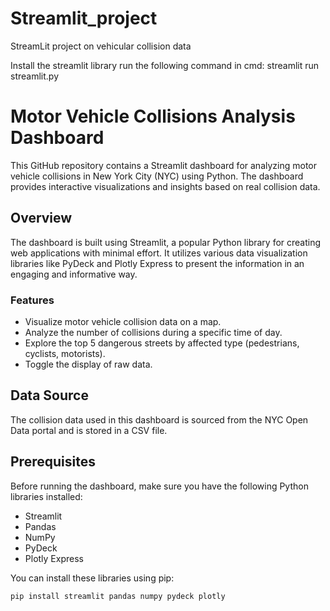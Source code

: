 # Streamlit_project
StreamLit project on vehicular collision data


Install the streamlit library
run the following command in cmd:
streamlit run streamlit.py 
# Motor Vehicle Collisions Analysis Dashboard

This GitHub repository contains a Streamlit dashboard for analyzing motor vehicle collisions in New York City (NYC) using Python. The dashboard provides interactive visualizations and insights based on real collision data.

## Overview

The dashboard is built using Streamlit, a popular Python library for creating web applications with minimal effort. It utilizes various data visualization libraries like PyDeck and Plotly Express to present the information in an engaging and informative way.

### Features

- Visualize motor vehicle collision data on a map.
- Analyze the number of collisions during a specific time of day.
- Explore the top 5 dangerous streets by affected type (pedestrians, cyclists, motorists).
- Toggle the display of raw data.

## Data Source

The collision data used in this dashboard is sourced from the NYC Open Data portal and is stored in a CSV file.

## Prerequisites

Before running the dashboard, make sure you have the following Python libraries installed:

- Streamlit
- Pandas
- NumPy
- PyDeck
- Plotly Express

You can install these libraries using pip:

```bash
pip install streamlit pandas numpy pydeck plotly
